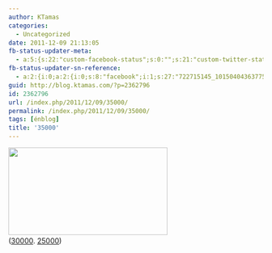 ```yaml
---
author: KTamas
categories:
  - Uncategorized
date: 2011-12-09 21:13:05
fb-status-updater-meta:
  - a:5:{s:22:"custom-facebook-status";s:0:"";s:21:"custom-twitter-status";s:0:"";s:7:"fb-push";s:1:"1";s:7:"tw-push";s:1:"1";s:4:"push";s:1:"1";}
fb-status-updater-sn-reference:
  - a:2:{i:0;a:2:{i:0;s:8:"facebook";i:1;s:27:"722715145_10150404363775146";}i:1;a:2:{i:0;s:7:"twitter";i:1;s:18:"145234538560372736";}}
guid: http://blog.ktamas.com/?p=2362796
id: 2362796
url: /index.php/2011/12/09/35000/
permalink: /index.php/2011/12/09/35000/
tags: [énblog]
title: '35000'
---
```


[<img src="/wp-content/uploads/2011/12/35000.png" alt="" title="35000" width="314" height="173" class="size-full wp-image-2362797" srcset="/wp-content/uploads/2011/12/35000.png 314w, /wp-content/uploads/2011/12/35000-300x165.png 300w" sizes="(max-width: 314px) 100vw, 314px" />](/wp-content/uploads/2011/12/35000.png)   
([30000](http://blog.ktamas.com/index.php/2011/05/26/30k/). [25000](http://blog.ktamas.com/index.php/2010/10/17/25000_2/))
